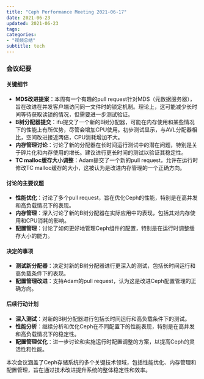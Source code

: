 ```yaml
---
title: "Ceph Performance Meeting 2021-06-17"
date: 2021-06-23
updated: 2021-06-23
tags:
categories:
- "视频总结"
subtitle: tech
---
```



### 会议纪要

#### 关键细节
- **MDS改进提案**：本周有一个有趣的pull request针对MDS（元数据服务器），旨在改进在并发客户端访问同一文件时的锁定机制。理论上，这可能减少长时间等待获取读锁的情况，但需要进一步测试验证。
- **B树分配器提交**：ifu提交了一个新的B树分配器，可能在内存使用和某些情况下的性能上有所优势，尽管会增加CPU使用。初步测试显示，与AVL分配器相比，空间改进接近两倍，CPU消耗增加不大。
- **内存管理讨论**：讨论了新的分配器在长时间运行测试中的潜在问题，特别是关于碎片化和内存使用的增长。建议进行更长时间的测试以验证其稳定性。
- **TC malloc缓存大小调整**：Adam提交了一个新的pull request，允许在运行时修改TC malloc缓存的大小，这被认为是改进内存管理的一个正确方向。

#### 讨论的主要议题
- **性能优化**：讨论了多个pull request，旨在优化Ceph的性能，特别是在高并发和高负载情况下的表现。
- **内存管理**：深入讨论了新的B树分配器在实际应用中的表现，包括其对内存使用和CPU消耗的影响。
- **配置管理**：讨论了如何更好地管理Ceph组件的配置，特别是在运行时调整缓存大小的能力。

#### 决定的事项
- **测试新分配器**：决定对新的B树分配器进行更深入的测试，包括长时间运行和高负载条件下的表现。
- **配置管理改进**：支持Adam的pull request，认为这是改进Ceph配置管理的正确方向。

#### 后续行动计划
- **深入测试**：对新的B树分配器进行包括长时间运行和高负载条件下的测试。
- **性能分析**：继续分析和优化Ceph在不同配置下的性能表现，特别是在高并发和高负载情况下的稳定性。
- **配置管理优化**：进一步讨论和实施运行时配置调整的方案，以提高Ceph的灵活性和性能。

本次会议涵盖了Ceph存储系统的多个关键技术领域，包括性能优化、内存管理和配置管理，旨在通过技术改进提升系统的整体稳定性和效率。